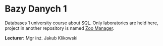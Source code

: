 # Bazy Danych 1
Databases 1 university course about SQL. Only laboratories are held here, project in another repository is named [Zoo Manager](https://github.com/medranSolus/ZooManager).

**Lecturer:** Mgr inż. Jakub Klikowski